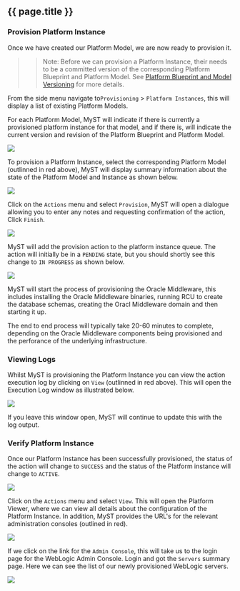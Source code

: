 ## {{ page.title }}

### Provision Platform Instance
Once we have created our Platform Model, we are now ready to provision it. 

>> Note: Before we can provision a Platform Instance, their needs to be a committed version of the corresponding Platform Blueprint and Platform Model. See [Platform Blueprint and Model Versioning]() for more details.

From the side menu navigate to`Provisioning` > `Platform Instances`, this will display a list of existing Platform Models. 

For each Platform Model, MyST will indicate if there is currently a provisioned platform instance for that model, and if there is, will indicate the current version and revision of the Platform Blueprint and Platform Model.

![](img/platformInstanceList.PNG)

To provision a Platform Instance, select the corresponding Platform Model (outlinned in red above), MyST will display summary information about the state of the Platform Model and Instance as shown below.

![](img/provisionPlatformInstance.PNG)

Click on the `Actions` menu and select `Provision`, MyST will open a dialogue allowing you to enter any notes and requesting confirmation of the action, Click `Finish`.

![](img/newPlatformInstance.PNG)

MyST will add the provision action to the platform instance queue. The action will initially be in a `PENDING` state, but you should shortly see this change to `IN PROGRESS` as shown below.

![](img/provisionInProgress.PNG)

MyST will start the process of provisioning the Oracle Middleware, this includes installing the Oracle Middleware binaries, running RCU to create the database schemas, creating the Oracl Middleware domain and then starting it up.

The end to end process will typically take 20-60 minutes to complete, depending on the Oracle Middleware components being provisioned and the perforance of the underlying infrastructure.


### Viewing Logs
Whilst MyST is provisioning the Platform Instance you can view the action execution log by clicking on `View` (outlinned in red above). This will open the Execution Log window as illustrated below.

![](img/executionLog.PNG)

If you leave this window open, MyST will continue to update this with the log output.

### Verify Platform Instance
Once our Platform Instance has been successfully provisioned, the status of the action will change to `SUCCESS` and the status of the Platform instance will change to `ACTIVE`.

![](img/provisionComplete.PNG)

Click on the `Actions` menu and select `View`. This will open the Platform Viewer, where we can view all details about the configuration of the Platform Instance. In addition, MyST provides the URL's for the relevant administration consoles (outlined in red).

![](img/platformInstance.PNG)

If we click on the link for the `Admin Console`, this will take us to the login page for the WebLogic Admin Console. Login and got the `Servers` summary page. Here we can see the list of our newly provisioned WebLogic servers.

![](img/WebLogicAdminConsole.PNG)